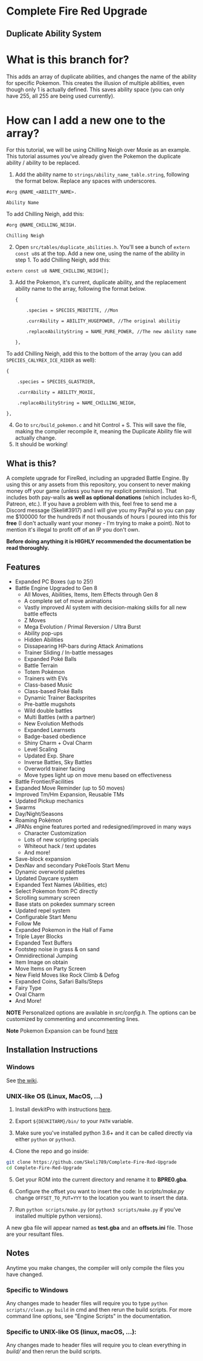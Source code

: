 # Complete Fire Red Upgrade

## Duplicate Ability System

# What is this branch for?
This adds an array of duplicate abilities, and changes the name of the ability for specific Pokemon. This creates the illusion of multiple abilities, even though only 1 is actually defined. This saves ability space (you can only have 255, all 255 are being used currently).

# How can I add a new one to the array?
For this tutorial, we will be using Chilling Neigh over Moxie as an example. This tutorial assumes you've already given the Pokemon the duplicate ability / ability to be replaced.

1. Add the ability name to `strings/ability_name_table.string`, following the format below. Replace any spaces with underscores.

```
#org @NAME_<ABILITY_NAME>.

Ability Name
```

To add Chilling Neigh, add this:

```
#org @NAME_CHILLING_NEIGH.

Chilling Neigh
```

2. Open `src/tables/duplicate_abilities.h`. You'll see a bunch of `extern const u8`s at the top. Add a new one, using the name of the ability in step 1. To add Chilling Neigh, add this:

```
extern const u8 NAME_CHILLING_NEIGH[];
```

3. Add the Pokemon, it's current, duplicate ability, and the replacement ability name to the array, following the format below.


    ```
    {
    
        .species = SPECIES_MEDITITE, //Mon
        
        .currAbility = ABILITY_HUGEPOWER, //The original abilitiy
        
        .replaceAbilityString = NAME_PURE_POWER, //The new ability name
        
    },
    ```
    
 
 To add Chilling Neigh, add this to the bottom of the array (you can add `SPECIES_CALYREX_ICE_RIDER` as well):
 
   
    {
    
        .species = SPECIES_GLASTRIER,
        
        .currAbility = ABILITY_MOXIE,
        
        .replaceAbilityString = NAME_CHILLING_NEIGH,
        
    },
   
 
 4. Go to `src/build_pokemon.c` and hit Control + S. This will save the file, making the compiler recompile it, meaning the Duplicate Ability file will actually change.
 5. It should be working!
 

## What is this?
A complete upgrade for FireRed, including an upgraded Battle Engine. By using this or any assets from this repository, you consent to never making money off your game (unless you have my explicit permission). That includes both pay-walls **as well as optional donations** (which includes ko-fi, Patreon, etc.). If you have a problem with this, feel free to send me a Discord message (Skeli#3917) and I will give you my PayPal so you can pay me $100000 for the hundreds if not thousands of hours I poured into this for **free** (I don't actually want your money - I'm trying to make a point). Not to mention it's illegal to profit off of an IP you don't own.

**Before doing anything it is HIGHLY recommended the documentation be read thoroughly.**

## Features
* Expanded PC Boxes (up to 25!)
* Battle Engine Upgraded to Gen 8
  * All Moves, Abilities, Items, Item Effects through Gen 8
  * A complete set of move animations
  * Vastly improved AI system with decision-making skills for all new battle effects
  * Z Moves
  * Mega Evolution / Primal Reversion / Ultra Burst
  * Ability pop-ups
  * Hidden Abilities
  * Dissapearing HP-bars during Attack Animations
  * Trainer Sliding / In-battle messages
  * Expanded Poké Balls
  * Battle Terrain
  * Totem Pokémon
  * Trainers with EVs
  * Class-based Music
  * Class-based Poké Balls
  * Dynamic Trainer Backsprites
  * Pre-battle mugshots
  * Wild double battles
  * Multi Battles (with a partner)
  * New Evolution Methods
  * Expanded Learnsets
  * Badge-based obedience
  * Shiny Charm + Oval Charm
  * Level Scaling
  * Updated Exp. Share
  * Inverse Battles, Sky Battles
  * Overworld trainer facing
  * Move types light up on move menu based on effectiveness
* Battle Frontier/Facilities
* Expanded Move Reminder (up to 50 moves)
* Improved Tm/Hm Expansion, Reusable TMs
* Updated Pickup mechanics
* Swarms
* Day/Night/Seasons
* Roaming Pokémon
* JPANs engine features ported and redesigned/improved in many ways
  * Character Customization
  * Lots of new scripting specials
  * Whiteout hack / text updates
  * And more!
* Save-block expansion
* DexNav and secondary PokéTools Start Menu
* Dynamic overworld palettes
* Updated Daycare system
* Expanded Text Names (Abilities, etc)
* Select Pokemon from PC directly
* Scrolling summary screen
* Base stats on pokedex summary screen
* Updated repel system
* Configurable Start Menu
* Follow Me
* Expanded Pokemon in the Hall of Fame
* Triple Layer Blocks
* Expanded Text Buffers
* Footstep noise in grass & on sand
* Omnidirectional Jumping
* Item Image on obtain
* Move Items on Party Screen
* New Field Moves like Rock Climb & Defog
* Expanded Coins, Safari Balls/Steps
* Fairy Type
* Oval Charm
* And More!

**NOTE** Personalized options are available in *src/config.h*. The options can be customized by commenting and uncommenting lines.

**Note** Pokemon Expansion can be found [here](https://github.com/Skeli789/Dynamic-Pokemon-Expansion)

## Installation Instructions
### Windows
See [the wiki](https://github.com/Skeli789/Complete-Fire-Red-Upgrade/wiki/Windows-Installation-Instructions).

### UNIX-like OS (Linux, MacOS, ...)
1. Install devkitPro with instructions [here](https://devkitpro.org/wiki/Getting_Started).

2. Export `${DEVKITARM}/bin/` to your `PATH` variable.

3. Make sure you've installed python 3.6+ and it can be called directly via either `python` or `python3`.

4. Clone the repo and go inside:   
```bash
git clone https://github.com/Skeli789/Complete-Fire-Red-Upgrade
cd Complete-Fire-Red-Upgrade
```

5. Get your ROM into the current directory and rename it to **BPRE0.gba**.

6. Configure the offset you want to insert the code:
In *scripts/make.py* change `OFFSET_TO_PUT=YYY` to the location you want to insert the data.

7. Run `python scripts/make.py` (or `python3 scripts/make.py` if you’ve installed multiple python versions).

A new gba file will appear named as **test.gba** and an **offsets.ini** file.
Those are your resultant files.

## Notes

Anytime you make changes, the compiler will only compile the files you have changed.

### Specific to Windows
Any changes made to header files will require you to type ``python scripts//clean.py build``
in cmd and then rerun the build scripts. For more command line options, see "Engine
Scripts" in the documentation.

### Specific to UNIX-like OS (linux, macOS, ...):
Any changes made to header files will require you to clean everything in *build/* and then rerun the build scripts.
